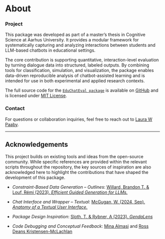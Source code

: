 # About

### Project
This package was developed as part of a master’s thesis in Cognitive Science at Aarhus University. It provides a modular framework for systematically capturing and analyzing interactions between students and LLM-based chatbots in educational settings.

The core contribution is supporting quantitative, interaction-level evaluation by turning dialogue data into structured, labeled outputs. By combining tools for classification, simulation, and visualization, the package enables data-driven reproducible analysis of chatbot-assisted learning and is intended for use in both experimental and applied research contexts.


The full source code for the [`EduChatEval package`](https://pypi.org/project/educhateval/) is available on [GitHub](https://github.com/laurawpaaby/EduChatEval/tree/main) and is licensed under [MIT License](https://github.com/laurawpaaby/EduChatEval/blob/main/LICENSE).


### Contact
For questions or collaboration inquiries, feel free to reach out to [Laura W Paaby](mailto:laurapaaby18@gmail.com).

---

## Acknowledgements

This project builds on existing tools and ideas from the open-source community. While specific references are provided within the relevant scripts throughout the repository, the key sources of inspiration are also acknowledged here to highlight the contributions that have shaped the development of this package.

- *Constraint-Based Data Generation – Outlines*: [Willard, Brandon T. & Louf, Rémi (2023). *Efficient Guided Generation for LLMs.*](https://arxiv.org/abs/2307.09702) 

- *Chat Interface and Wrapper – Textual*: [McGugan, W. (2024, Sep). *Anatomy of a Textual User Interface.*](https://textual.textualize.io/blog/2024/09/15/anatomy-of-a-textual-user-interface/#were-in-the-pipe-five-by-five)

- *Package Design Inspiration*: [Sloth, T. & Rybner, A (2023). *GendaLens*](https://github.com/DaDebias/genda-lens)  

- *Code Debugging and Conceptual Feedback*:
  [Mina Almasi](https://pure.au.dk/portal/da/persons/mina%40cc.au.dk) and [Ross Deans Kristensen-McLachlan](https://pure.au.dk/portal/da/persons/rdkm%40cc.au.dk)
